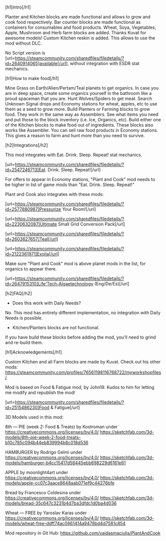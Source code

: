 [h1]Intro[/h1] 

Planter and Kitchen blocks are made functional and allows to grow and cook food respectively.
Bar counter blocks are made functional as containers for consumables and food products.
Wheat, Soya, Vegetables, Apple, Mushroom and Herb farm blocks are added. Thanks Kuvat for awesome models!
Custom Kitchen reskin is added. This allows to use the mod without DLC.

No Script version is [url=https://steamcommunity.com/sharedfiles/filedetails/?id=2640914065]available[/url], without integration with ESDR stat mechanics.

[h1]How to make food[/h1]

Mine Grass on Earth/Alien/Pertam/Teal planets to get organics.
In case you are in deep space, create some organics yourself in the bathroom like a proud spaceman that you are.
Hunt Wolves/Spiders to get meat.
Search Unknown Signal drops and Economy stations for wheat, apples, etc to use them as a seed to grow more.
Build Planters or Farming blocks to grow food. They work in the same way as Assemblers. See what items you need and put those to the block inventory (i.e. Ice, Organics, etc).
Build either one of the Kitchen blocks to make food out of ingredients. These blocks also works like Assembler.
You can sell raw food products in Economy stations. This gives a reason to farm and hunt more than you need to survive.


[h2]Integrations[/h2]

This mod integrates with Eat. Drink. Sleep. Repeat! stat mechanics.

[url=https://steamcommunity.com/sharedfiles/filedetails/?id=2547246713]Eat. Drink. Sleep. Repeat![/url]

For offers to appear in Economy stations, "Plant and Cook" mod needs to be higher in list of game mods than "Eat. Drink. Sleep. Repeat!"

Plant and Cook also integrates with these mods:

[url=https://steamcommunity.com/sharedfiles/filedetails/?id=2577880987]Pressurize Your Room![/url]

[url=https://steamcommunity.com/sharedfiles/filedetails/?id=2230632087]Ultimate Small Grid Conversion Pack[/url]

[url=https://steamcommunity.com/sharedfiles/filedetails/?id=2603627657]Teal[/url]

[url=https://steamcommunity.com/sharedfiles/filedetails/?id=2122361971]Exolia[/url]

Make sure "Plant and Cook" mod is above planet mods in the list, for organics to appear there.

[url=https://steamcommunity.com/sharedfiles/filedetails/?id=2647915310]Life'Tech-Algaetechnology (Eng/De/Es)[/url]


[h2]FAQ[/h2]

- Does this work with Daily Needs?

No. This mod has entirely different implementation, no integration with Daily Needs is possible.

- Kitchen/Planters blocks are not functional.

If you have build these blocks before adding the mod, you'll need to grind and re-build them.


[h1]Acknowledgements[/h1]

Custom Kitchen and all Farm blocks are made by Kuvat. Check out his other mods:
https://steamcommunity.com/profiles/76561198116768722/myworkshopfiles/

Mod is based on Food & Fatigue mod, by John19. Kudos to him for letting me modify and republish the mod!

[url=https://steamcommunity.com/sharedfiles/filedetails/?id=2515486230]Food & Fatigue[/url]


3D Models used in this mod:

8th — PIE (week 2: Food & Treats) by Kostroman under https://creativecommons.org/licenses/by/4.0/
https://sketchfab.com/3d-models/8th-pie-week-2-food-treats-b10c785c094b44eb839994b8c018d536

HAMBURGER by Rodrigo Gelmi under https://creativecommons.org/licenses/by/4.0/
https://sketchfab.com/3d-models/hamburger-b4cc15417d58445ebb698229d6161e61

APPLE by moonlight4art under https://creativecommons.org/licenses/by/4.0/
https://sketchfab.com/3d-models/apple-cc07c3aace8648aab071ef9c44276bfe

Bread by Francesco Coldesina under https://creativecommons.org/licenses/by/4.0/
https://sketchfab.com/3d-models/bread-35c647c3231b4d7ba3dfdc1d0ba4d036

Wheat — FREE by Yaroslav Karas under https://creativecommons.org/licenses/by/4.0/
https://sketchfab.com/3d-models/wheat-free-ddff74ac0661414a9478bd4d7581c854


Mod repository in Git Hub: https://github.com/vaidasmaciulis/PlantAndCook
